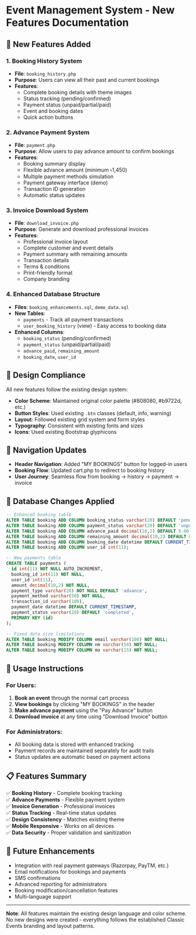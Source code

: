 # Event Management System - New Features Documentation

## 🎉 New Features Added

### 1. **Booking History System**
- **File**: `booking_history.php`
- **Purpose**: Users can view all their past and current bookings
- **Features**:
  - Complete booking details with theme images
  - Status tracking (pending/confirmed)
  - Payment status (unpaid/partial/paid)
  - Event and booking dates
  - Quick action buttons

### 2. **Advance Payment System**
- **File**: `payment.php`
- **Purpose**: Allow users to pay advance amount to confirm bookings
- **Features**:
  - Booking summary display
  - Flexible advance amount (minimum ৳1,450)
  - Multiple payment methods simulation
  - Payment gateway interface (demo)
  - Transaction ID generation
  - Automatic status updates

### 3. **Invoice Download System**
- **File**: `download_invoice.php`
- **Purpose**: Generate and download professional invoices
- **Features**:
  - Professional invoice layout
  - Complete customer and event details
  - Payment summary with remaining amounts
  - Transaction details
  - Terms & conditions
  - Print-friendly format
  - Company branding

### 4. **Enhanced Database Structure**
- **Files**: `booking_enhancements.sql`, `demo_data.sql`
- **New Tables**:
  - `payments` - Track all payment transactions
  - `user_booking_history` (view) - Easy access to booking data
- **Enhanced Columns**:
  - `booking_status` (pending/confirmed)
  - `payment_status` (unpaid/partial/paid)
  - `advance_paid`, `remaining_amount`
  - `booking_date`, `user_id`

## 🎨 Design Compliance

All new features follow the existing design system:
- **Color Scheme**: Maintained original color palette (#808080, #b9722d, etc.)
- **Button Styles**: Used existing `.btn` classes (default, info, warning)
- **Layout**: Followed existing grid system and form styles
- **Typography**: Consistent with existing fonts and sizes
- **Icons**: Used existing Bootstrap glyphicons

## 🔧 Navigation Updates

- **Header Navigation**: Added "MY BOOKINGS" button for logged-in users
- **Booking Flow**: Updated cart.php to redirect to booking history
- **User Journey**: Seamless flow from booking → history → payment → invoice

## 💾 Database Changes Applied

```sql
-- Enhanced booking table
ALTER TABLE booking ADD COLUMN booking_status varchar(20) DEFAULT 'pending';
ALTER TABLE booking ADD COLUMN payment_status varchar(20) DEFAULT 'unpaid';
ALTER TABLE booking ADD COLUMN advance_paid decimal(10,2) DEFAULT 0.00;
ALTER TABLE booking ADD COLUMN remaining_amount decimal(10,2) DEFAULT 0.00;
ALTER TABLE booking ADD COLUMN booking_date datetime DEFAULT CURRENT_TIMESTAMP;
ALTER TABLE booking ADD COLUMN user_id int(11);

-- New payments table
CREATE TABLE payments (
  id int(11) NOT NULL AUTO_INCREMENT,
  booking_id int(11) NOT NULL,
  user_id int(11),
  amount decimal(10,2) NOT NULL,
  payment_type varchar(20) NOT NULL DEFAULT 'advance',
  payment_method varchar(50) NOT NULL,
  transaction_id varchar(100),
  payment_date datetime DEFAULT CURRENT_TIMESTAMP,
  payment_status varchar(20) DEFAULT 'completed',
  PRIMARY KEY (id)
);

-- Fixed data size limitations
ALTER TABLE booking MODIFY COLUMN email varchar(100) NOT NULL;
ALTER TABLE booking MODIFY COLUMN nm varchar(50) NOT NULL;
ALTER TABLE booking MODIFY COLUMN mo varchar(15) NOT NULL;
```

## 🚀 Usage Instructions

### For Users:
1. **Book an event** through the normal cart process
2. **View bookings** by clicking "MY BOOKINGS" in the header
3. **Make advance payment** using the "Pay Advance" button
4. **Download invoice** at any time using "Download Invoice" button

### For Administrators:
- All booking data is stored with enhanced tracking
- Payment records are maintained separately for audit trails
- Status updates are automatic based on payment actions

## 📋 Features Summary

✅ **Booking History** - Complete booking tracking  
✅ **Advance Payments** - Flexible payment system  
✅ **Invoice Generation** - Professional invoices  
✅ **Status Tracking** - Real-time status updates  
✅ **Design Consistency** - Matches existing theme  
✅ **Mobile Responsive** - Works on all devices  
✅ **Data Security** - Proper validation and sanitization  

## 🔄 Future Enhancements

- Integration with real payment gateways (Razorpay, PayTM, etc.)
- Email notifications for bookings and payments
- SMS confirmations
- Advanced reporting for administrators
- Booking modification/cancellation features
- Multi-language support

---

**Note**: All features maintain the existing design language and color scheme. No new designs were created - everything follows the established Classic Events branding and layout patterns.
